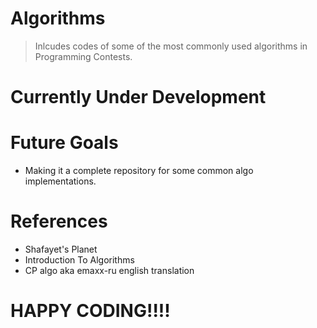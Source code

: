 # Algorithms
> Inlcudes codes of some of the most commonly used algorithms in Programming Contests.

# Currently Under Development

# Future Goals

* Making it a complete repository for some common algo implementations.

# References

* Shafayet's Planet
* Introduction To Algorithms
* CP algo aka emaxx-ru english translation

# HAPPY CODING!!!!
